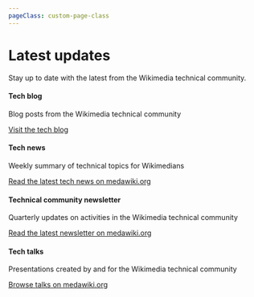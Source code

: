 ```yaml
---
pageClass: custom-page-class
---
```


# Latest updates

Stay up to date with the latest from the Wikimedia technical community.

<div class="contentsection">

<div class="contentbox">
<h4>Tech blog</h4>
<div>
<p>Blog posts from the Wikimedia technical community</p>
<p><a href="https://techblog.wikimedia.org/" target="_blank" rel="noopener noreferrer">Visit the tech blog</a></p>
</div></div>

<div class="contentbox">
<h4>Tech news</h4>
<div>
<p>Weekly summary of technical topics for Wikimedians</p>
<p><a href="https://meta.wikimedia.org/wiki/Special:MyLanguage/Tech/News/Latest" target="_blank" rel="noopener noreferrer">Read the latest tech news on medawiki.org</a></p>
</div></div>

<div class="contentbox">
<h4>Technical community newsletter</h4>
<div>
<p>Quarterly updates on activities in the Wikimedia technical community</p>
<p><a href="https://www.mediawiki.org/wiki/Special:MyLanguage/Technical_Community_Newsletter" target="_blank" rel="noopener noreferrer">Read the latest newsletter on medawiki.org</a></p>
</div></div>

<div class="contentbox">
<h4>Tech talks</h4>
<div>
<p>Presentations created by and for the Wikimedia technical community</p>
<p><a href="https://www.mediawiki.org/wiki/Special:MyLanguage/Wikimedia_Technical_Talks" target="_blank" rel="noopener noreferrer">Browse talks on medawiki.org</a></p>
</div></div>

</div>
